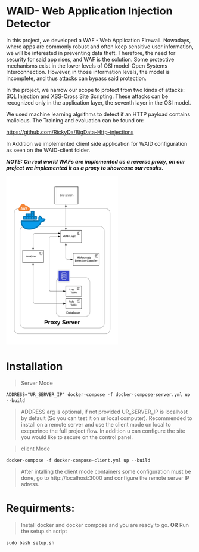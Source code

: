 # WAID- Web Application Injection Detector

In this project, we developed a WAF - Web Application Firewall. Nowadays, where apps are commonly robust and often keep sensitive user information, we will be interested in preventing data theft. Therefore, the need for security for said app rises, and WAF is the solution.
Some protective mechanisms exist in the lower levels of OSI model-Open Systems Interconnection. However, in those information levels, the model is incomplete, and thus attacks can bypass said protection.

In the project, we narrow our scope to protect from two kinds of attacks: SQL Injection and XSS-Cross Site Scripting. These attacks can be recognized only in the application layer, the seventh layer in the OSI model.

We used machine learning algrithms to detect if an HTTP payload contains malicious. The Training and evaluation can be found on:

https://github.com/RickyDa/BigData-Http-injections

In Addition we implemented client side application for WAID configuration as seen on the WAID-client folder.

***NOTE: On real world WAFs are implemented as a reverse proxy, on our project we implemented it as a proxy to showcase our results.***

<img src="https://github.com/RickyDa/WAID---Web-Application-Injection-Detector/blob/master/assets/archi.png" height="450" width="300">


# Installation 
> Server Mode
```
ADDRESS="UR_SERVER_IP" docker-compose -f docker-compose-server.yml up --build 
```
> ADDRESS arg is optional, if not provided UR_SERVER_IP is localhost by default (So you can test it on ur local computer). Recommended to install on a remote server and use the client mode on local to exeperince the full project flow. In addition u can configure the site you would like to secure on the control panel.


> client Mode
```
docker-compose -f docker-compose-client.yml up --build 
```

> After intalling the client mode containers some configuration must be done, go to http://localhost:3000 and configure the remote server IP adress.

 # Requirments:
 
> Install docker and docker compose and you are ready to go. 
**OR**
> Run the setup.sh script
```
sudo bash setup.sh
```








